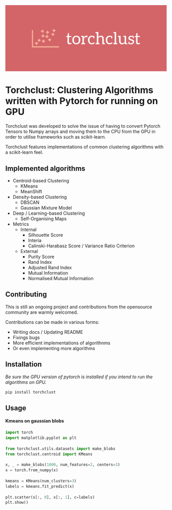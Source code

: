 ![](./assets/logo.png)

# Torchclust: Clustering Algorithms written with Pytorch for running on GPU

Torchclust was developed to solve the issue of having to convert Pytorch Tensors to Numpy arrays and moving them to the CPU from the GPU in order to utilise frameworks such as scikit-learn.

Torchclust features implementations of common clustering algorithms with a scikit-learn feel.

## Implemented algorithms
- Centroid-based Clustering
    - KMeans
    - MeanShift
- Density-based Clustering
    - DBSCAN
    - Gaussian Mixture Model
- Deep / Learning-based Clustering
    - Self-Organising Maps
- Metrics
    - Internal
        - Silhouette Score
        - Interia
        - Calinski-Harabasz Score / Variance Ratio Criterion
    - External
        - Purity Score
        - Rand Index
        - Adjusted Rand Index
        - Mutual Information
        - Normalised Mutual Information

## Contributing
This is still an ongoing project and contributions from the opensource community are warmly welcomed.

Contributions can be made in various forms:
- Writing docs / Updating README
- Fixings bugs
- More efficient implementations of algorithnms
- Or even implementing more algorithms

## Installation

*Be sure the GPU version of pytorch is installed if you intend to run the algorithms on GPU.*

```bash
pip install torchclust
```
## Usage

#### Kmeans on gaussian blobs
```python
import torch
import matplotlib.pyplot as plt

from torchclust.utils.datasets import make_blobs
from torchclust.centroid import KMeans

x, _ = make_blobs(1000, num_features=2, centers=3)
x = torch.from_numpy(x)

kmeans = KMeans(num_clusters=3)
labels = kmeans.fit_predict(x)

plt.scatter(x[:, 0], x[:, 1], c=labels)
plt.show()
```
